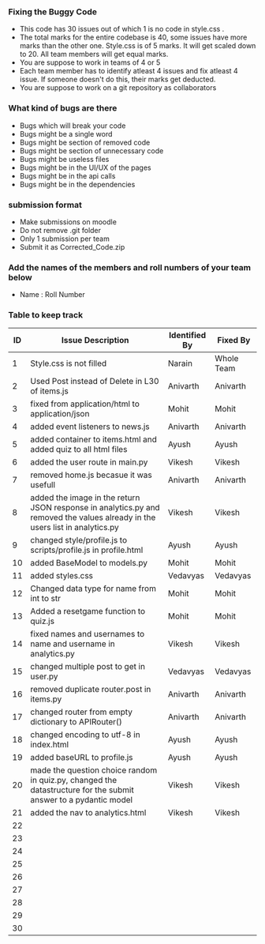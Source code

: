 ### Fixing the Buggy Code

- This code has 30 issues out of which 1 is no code in style.css . 
- The total marks for the entire codebase is 40, some issues have more marks than the other one. Style.css is of 5 marks. It will get scaled down to 20. All team members will get equal marks.
- You are suppose to work in teams of 4 or 5
- Each team member has to identify atleast 4 issues and fix atleast 4 issue. If someone doesn't do this, their marks get deducted.
- You are suppose to work on a git repository as collaborators

### What kind of bugs are there

- Bugs which will break your code
- Bugs might be a single word
- Bugs might be section of removed code
- Bugs might be section of unnecessary code
- Bugs might be useless files
- Bugs might be in the UI/UX of the pages
- Bugs might be in the api calls
- Bugs might be in the dependencies  

### submission format

- Make submissions on moodle
- Do not remove .git folder 
- Only 1 submission per team
- Submit it as Corrected_Code.zip

### Add the names of the members and roll numbers of your team below

- Name : Roll Number

### Table to keep track

| ID  | Issue Description                        | Identified By | Fixed By     |
|-----|------------------------------------------|---------------|--------------|
| 1   | Style.css is not filled                  |         Narain|  Whole Team  |
| 2   | Used Post instead of Delete in L30 of items.js  |    Anivarth   |  Anivarth    |
| 3   | fixed from application/html to application/json|  Mohit             | Mohit             |
| 4   | added event listeners to news.js         | Anivarth              | Anivarth             |
| 5   | added container to items.html and added quiz to all html files| Ayush               |Ayush         |
| 6   | added the user route in main.py                                         |Vikesh               |Vikesh              |
| 7   |  removed home.js becasue it was usefull                                     |  Anivarth             | Anivarth             |
| 8   | added the image in the return JSON response in analytics.py and removed the values already in the users list in analytics.py                                         |Vikesh               |Vikesh              |
| 9   |changed style/profile.js to scripts/profile.js in profile.html|Ayush               |Ayush           |
| 10  |added BaseModel to models.py                           |Mohit               |Mohit              |
| 11  |added styles.css                                    | Vedavyas              |Vedavyas           |
| 12  |Changed data type for name from int to str       |Mohit               |Mohit              |
| 13  |Added a resetgame function to quiz.js                                          |Mohit               |Mohit              |
| 14  |fixed names and usernames to name and username in analytics.py                                         |Vikesh               |Vikesh              |
| 15  |     changed multiple post to get in user.py| Vedavyas              |     Vedavyas         |
| 16  |    removed duplicate router.post in items.py                                      |   Anivarth            |    Anivarth       |
| 17  |   changed router from empty dictionary to APIRouter()                                        | Anivarth              | Anivarth             |
| 18  |changed encoding to utf-8 in index.html     | Ayush               |  Ayush            |
| 19  |added baseURL to profile.js               | Ayush         | Ayush        |
| 20  |made the question choice random in quiz.py, changed the datastructure for the submit answer to a pydantic model                                          |Vikesh               |Vikesh               |
| 21  |added the nav to analytics.html                                          |Vikesh               |Vikesh              |
| 22  |                                          |               |              |
| 23  |                                          |               |              |
| 24  |                                          |               |              |
| 25  |                                          |               |              |
| 26  |                                          |               |              |
| 27  |                                          |               |              |
| 28  |                                          |               |              |
| 29  |                                          |               |              |
| 30  |                                          |               |              |
